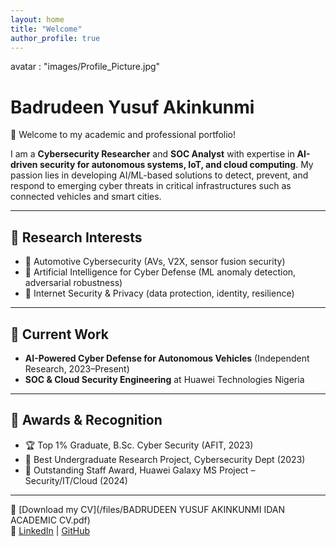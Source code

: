 ```yaml
---
layout: home
title: "Welcome"
author_profile: true
---
```

avatar           : "images/Profile_Picture.jpg"
# Badrudeen Yusuf Akinkunmi

👋 Welcome to my academic and professional portfolio!  

I am a **Cybersecurity Researcher** and **SOC Analyst** with expertise in **AI-driven security for autonomous systems, IoT, and cloud computing**. My passion lies in developing AI/ML-based solutions to detect, prevent, and respond to emerging cyber threats in critical infrastructures such as connected vehicles and smart cities.  

---

## 🔹 Research Interests
- 🚗 Automotive Cybersecurity (AVs, V2X, sensor fusion security)  
- 🤖 Artificial Intelligence for Cyber Defense (ML anomaly detection, adversarial robustness)  
- 🔐 Internet Security & Privacy (data protection, identity, resilience)  

---

## 🔹 Current Work
- **AI-Powered Cyber Defense for Autonomous Vehicles** (Independent Research, 2023–Present)  
- **SOC & Cloud Security Engineering** at Huawei Technologies Nigeria  

---

## 🔹 Awards & Recognition
- 🏆 Top 1% Graduate, B.Sc. Cyber Security (AFIT, 2023)  
- 🏅 Best Undergraduate Research Project, Cybersecurity Dept (2023)  
- 🌟 Outstanding Staff Award, Huawei Galaxy MS Project – Security/IT/Cloud (2024)  

---

📄 [Download my CV](/files/BADRUDEEN YUSUF AKINKUNMI IDAN ACADEMIC CV.pdf)  
🔗 [LinkedIn](https://www.linkedin.com/in/badrudeen-yusuf-akinkunmi-6692b819b/) | [GitHub](https://github.com/yusbad09)  

